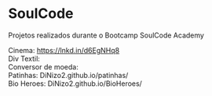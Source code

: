 # SoulCode
Projetos realizados durante o Bootcamp SoulCode Academy

Cinema: https://lnkd.in/d6EgNHq8
<br>
Div Textil:
<br>
Conversor de moeda:
<br>
Patinhas: DiNizo2.github.io/patinhas/
<br>
Bio Heroes: DiNizo2.github.io/BioHeroes/
